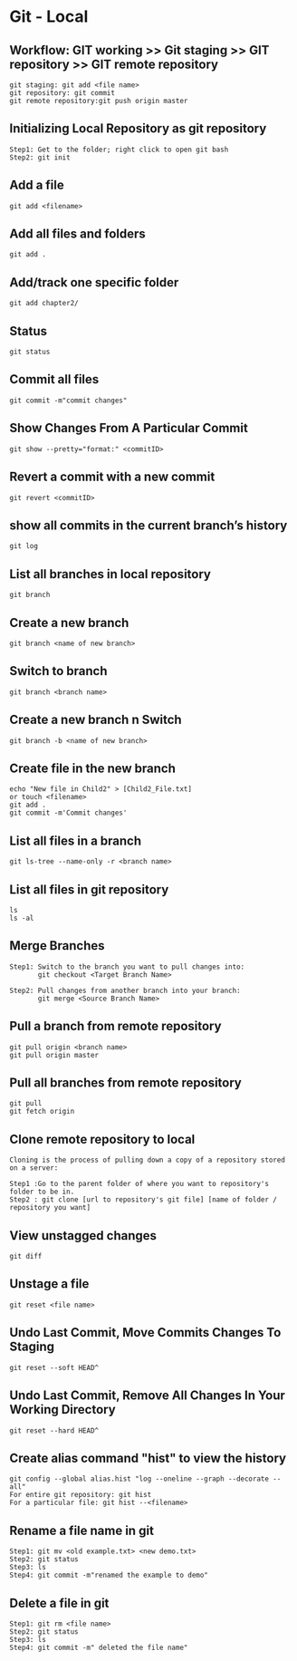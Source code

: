 # Git - Local

## Workflow: GIT working >> Git staging >> GIT repository  >> GIT remote repository
```
git staging: git add <file name>
git repository: git commit
git remote repository:git push origin master
```
## Initializing Local Repository as git repository
```
Step1: Get to the folder; right click to open git bash
Step2: git init
```
## Add a file
```
git add <filename>
```
## Add all files and folders
```
git add .
```
## Add/track one specific folder 
```
git add chapter2/
```
## Status
```
git status
```
## Commit all files 
```
git commit -m"commit changes"
```
## Show Changes From A Particular Commit
```
git show --pretty="format:" <commitID>
```
## Revert a commit with a new commit 
```
git revert <commitID>
```
## show all commits in the current branch’s history
```
git log
```
## List all branches in local repository
```
git branch
```
## Create a new branch
```
git branch <name of new branch>
```
## Switch to branch
```
git branch <branch name>
```
## Create a new branch n Switch
```
git branch -b <name of new branch>
```
## Create file in the new branch
```
echo "New file in Child2" > [Child2_File.txt]
or touch <filename>
git add .
git commit -m'Commit changes'
```
## List all files in a branch
```
git ls-tree --name-only -r <branch name>    
```
## List all files in git repository
```
ls
ls -al
```
## Merge Branches
```
Step1: Switch to the branch you want to pull changes into: 
       git checkout <Target Branch Name>
       
Step2: Pull changes from another branch into your branch: 
       git merge <Source Branch Name>
```
## Pull a branch from remote repository
```
git pull origin <branch name>
git pull origin master
```
## Pull all branches from remote repository
```
git pull
git fetch origin
```
## Clone remote repository to local
```
Cloning is the process of pulling down a copy of a repository stored on a server:

Step1 :Go to the parent folder of where you want to repository's folder to be in.
Step2 : git clone [url to repository's git file] [name of folder / repository you want]
```
## View unstagged changes
```
git diff
```
## Unstage a file
```
git reset <file name>
```
## Undo Last Commit, Move Commits Changes To Staging
```
git reset --soft HEAD^
```
## Undo Last Commit, Remove All Changes In Your Working Directory
```
git reset --hard HEAD^
```
## Create alias command "hist" to view the history
```
git config --global alias.hist "log --oneline --graph --decorate --all"
For entire git repository: git hist
For a particular file: git hist --<filename>
```
## Rename a file name in git
```
Step1: git mv <old example.txt> <new demo.txt>
Step2: git status
Step3: ls
Step4: git commit -m"renamed the example to demo"
```
## Delete a file in git
```
Step1: git rm <file name>
Step2: git status
Step3: ls
Step4: git commit -m" deleted the file name"
```



